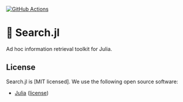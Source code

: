 [![GitHub Actions](https://img.shields.io/github/workflow/status/heinrichreimer/Search.jl/CI?style=flat-square)](https://github.com/heinrichreimer/Search.jl/actions?query=workflow%3ACI)

# 🔎 Search.jl

Ad hoc information retrieval toolkit for Julia.

## License

Search.jl is [MIT licensed].
We use the following open source software:

- [Julia](https://julialang.org/) ([license](https://github.com/JuliaLang/julia/blob/master/LICENSE.md))